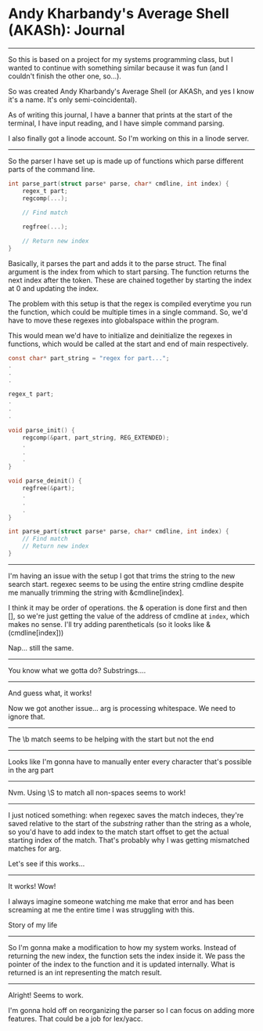 Andy Kharbandy's Average Shell (AKASh): Journal
===============================================

---------------------------------------------------------------------------------

So this is based on a project for my systems programming class, but I wanted to 
continue with something similar because it was fun (and I couldn't finish the 
other one, so...).

So was created Andy Kharbandy's Average Shell (or AKASh, and yes I know it's a 
name. It's only semi-coincidental).

As of writing this journal, I have a banner that prints at the start of the 
terminal, I have input reading, and I have simple command parsing.

I also finally got a linode account. So I'm working on this in a linode server.

---------------------------------------------------------------------------------

So the parser I have set up is made up of functions which parse different parts 
of the command line.

```c
int parse_part(struct parse* parse, char* cmdline, int index) {
	regex_t part;
	regcomp(...);

	// Find match
	
	regfree(...);

	// Return new index
}
```

Basically, it parses the part and adds it to the parse struct. The final argument 
is the index from which to start parsing. The function returns the next index 
after the token. These are chained together by starting the index at 0 and 
updating the index.

The problem with this setup is that the regex is compiled everytime you run the 
function, which could be multiple times in a single command. So, we'd have to 
move these regexes into globalspace within the program.

This would mean we'd have to initialize and deinitialize the regexes in 
functions, which would be called at the start and end of main respectively.

```c
const char* part_string = "regex for part...";
.
.
.

regex_t part;
.
.
.

void parse_init() {
	regcomp(&part, part_string, REG_EXTENDED);
	.
	.
	.
}

void parse_deinit() {
	regfree(&part);
	.
	.
	.
}

int parse_part(struct parse* parse, char* cmdline, int index) {
	// Find match
	// Return new index
}
```

---------------------------------------------------------------------------------

I'm having an issue with the setup I got that trims the string to the new search
start. regexec seems to be using the entire string cmdline despite me manually 
trimming the string with &cmdline[index].

I think it may be order of operations. the & operation is done first and then [],
so we're just getting the value of the address of cmdline at `index`, which makes
no sense. I'll try adding parentheticals (so it looks like &(cmdline[index]))

Nap... still the same.

---------------------------------------------------------------------------------

You know what we gotta do? Substrings....

---------------------------------------------------------------------------------

And guess what, it works!

Now we got another issue... arg is processing whitespace. We need to ignore that.

---------------------------------------------------------------------------------

The \b match seems to be helping with the start but not the end

---------------------------------------------------------------------------------

Looks like I'm gonna have to manually enter every character that's possible in
the arg part

---------------------------------------------------------------------------------

Nvm. Using \S to match all non-spaces seems to work!

---------------------------------------------------------------------------------

I just noticed something: when regexec saves the match indeces, they're saved
relative to the start of the _substring_ rather than the string as a whole, so
you'd have to add index to the match start offset to get the actual starting 
index of the match. That's probably why I was getting mismatched matches for 
arg.

Let's see if this works...

---------------------------------------------------------------------------------

It works! Wow!

I always imagine someone watching me make that error and has been screaming at me
the entire time I was struggling with this.

Story of my life 

---------------------------------------------------------------------------------

So I'm gonna make a modification to how my system works. Instead of returning the
new index, the function sets the index inside it. We pass the pointer of the index
to the function and it is updated internally. What is returned is an int representing
the match result.

---------------------------------------------------------------------------------

Alright! Seems to work.

I'm gonna hold off on reorganizing the parser so I can focus on adding more
features. That could be a job for lex/yacc.

